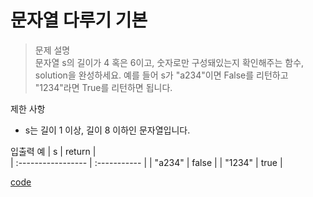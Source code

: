 # 문자열 다루기 기본

>문제 설명<br>
문자열 s의 길이가 4 혹은 6이고, 숫자로만 구성돼있는지 확인해주는 함수, solution을 완성하세요. 예를 들어 s가 "a234"이면 False를 리턴하고 "1234"라면 True를 리턴하면 됩니다.

제한 사항
- s는 길이 1 이상, 길이 8 이하인 문자열입니다.

입출력 예
| s | return  |  
| :----------------- | :-----------  | 
| "a234" | false |
| "1234" | true |

[code](https://github.com/JiHoonAHN/CodingTest/blob/main/Programmers/1Level/explain/Code/%EB%AC%B8%EC%9E%90%EC%97%B4%20%EB%8B%A4%EB%A3%A8%EA%B8%B0%20%EA%B8%B0%EB%B3%B8.swift)
